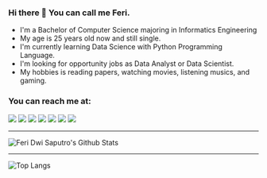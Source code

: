 ### Hi there 👋 You can call me Feri.

- I'm a Bachelor of Computer Science majoring in Informatics Engineering
- My age is 25 years old now and still single.
- I'm currently learning Data Science with Python Programming Language.
- I'm looking for opportunity jobs as Data Analyst or Data Scientist.
- My hobbies is reading papers, watching movies, listening musics, and gaming.

### You can reach me at:

[<img src="https://img.shields.io/badge/Medium-12100E?style=for-the-badge&logo=medium&logoColor=white" />][medium]
[<img src="https://img.shields.io/badge/Facebook-1877F2?style=for-the-badge&logo=facebook&logoColor=white" />][facebook]
[<img src="https://img.shields.io/badge/Instagram-E4405F?style=for-the-badge&logo=instagram&logoColor=white" />][instagram]
[<img src="https://img.shields.io/badge/LinkedIn-0077B5?style=for-the-badge&logo=linkedin&logoColor=white" />][linkedin]
[<img src="https://img.shields.io/badge/WhatsApp-25D366?style=for-the-badge&logo=whatsapp&logoColor=white" />][whatsapp]
[<img src="https://img.shields.io/badge/Telegram-2CA5E0?style=for-the-badge&logo=telegram&logoColor=white" />][telegram]
[<img src="https://img.shields.io/badge/Gmail-D14836?style=for-the-badge&logo=gmail&logoColor=white" />][gmail]

[gmail]: mailto:feridwisa95@gmail.com
[medium]: https://www.medium.com/@ferids55
[linkedin]: https://www.linkedin.com/in/ferids
[instagram]: https://www.instagram.com/ferids55
[facebook]: https://www.facebook.com/feridwisa
[whatsapp]: https://wa.me/6289694855581
[telegram]: https://www.t.me/ferids55

---
![Feri Dwi Saputro's Github Stats](https://github-readme-stats.vercel.app/api?username=ferids55&show_icons=true&theme=radical)

---
![Top Langs](https://github-readme-stats.vercel.app/api/top-langs/?username=ferids55&layout=compact&theme=radical)


